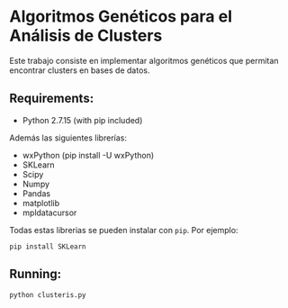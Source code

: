 # Algoritmos Genéticos para el Análisis de Clusters

Este trabajo consiste en implementar algoritmos genéticos que permitan encontrar clusters en bases de datos.

## Requirements:
* Python 2.7.15 (with pip included)

Además las siguientes librerías:
* wxPython (pip install -U wxPython)
* SKLearn
* Scipy
* Numpy
* Pandas
* matplotlib
* mpldatacursor

Todas estas librerias se pueden instalar con ```pip```. Por ejemplo:
```
pip install SKLearn
```

## Running:

```python clusteris.py```